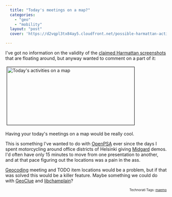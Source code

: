 ```yaml
---
  title: "Today's meetings on a map?"
  categories: 
    - "geo"
    - "mobility"
  layout: "post"
  cover: 'https://d2vqpl3tx84ay5.cloudfront.net/possible-harmattan-activity-map.jpg'

---
```

<p>
I've got no information on the validity of the <a href="http://gizmodo.com/5260260/nokias-leaked-future-tablet-screenshot-large-smartphone">claimed Harmattan screenshots</a> that are floating around, but anyway wanted to comment on a part of it:
</p><p>
<img src="https://d2vqpl3tx84ay5.cloudfront.net/possible-harmattan-activity-map.jpg" height="181" width="398" border="1" hspace="4" vspace="4" alt="Today's activities on a map" title="Today's activities on a map" />
</p><p>
Having your today's meetings on a map would be really cool.
</p><p>
This is something I've wanted to do with <a href="http://www.openpsa.org/">OpenPSA</a> ever since the days I spent motorcycling around office districts of Helsinki giving <a href="http://www.midgard-project.org/">Midgard</a> demos. I'd often have only 15 minutes to move from one presentation to another, and at that pace figuring out the locations was a pain in the ass.
</p><p>
<a href="http://en.wikipedia.org/wiki/Geocoding">Geocoding</a> meeting and TODO item locations would be a problem, but if that was solved this would be a killer feature. Maybe something we could do with <a href="http://folks.o-hand.com/jku/geoclue-docs/Geocode.html">GeoClue</a> and <a href="http://projects.gnome.org/libchamplain/">libchamplain</a>?
</p>
<p style="text-align:right;font-size:10px;">Technorati Tags: <a href="http://www.technorati.com/tag/maemo" rel="tag">maemo</a></p>
